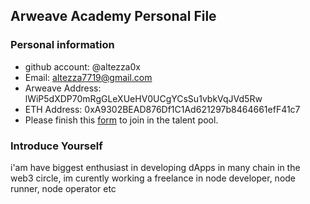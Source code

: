 ## Arweave Academy Personal File

### Personal information

- github account: @altezza0x
- Email: altezza7719@gmail.com
- Arweave Address: lWiP5dXDP70mRgGLeXUeHV0UCgYCsSu1vbkVqJVd5Rw
- ETH Address: 0xA9302BEAD876Df1C1Ad621297b8464661efF41c7
- Please finish this [form](https://docs.google.com/forms/d/e/1FAIpQLSfWA5fIIcBgmRppm3jNz5vmf9Mai_QMVil-2pO4r7YKn_Zhtw/viewform?usp=sf_link) to join in the talent pool.

### Introduce Yourself
 i'am have biggest enthusiast in developing dApps in many chain in the web3 circle, im curently working a freelance in node developer, node runner, node operator etc
